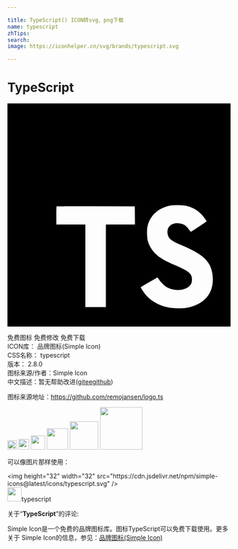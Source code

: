 ```yaml
---

title: TypeScript() ICON转svg、png下载
name: typescript
zhTips: 
search: 
image: https://iconhelper.cn/svg/brands/typescript.svg

---
```


# TypeScript  <small style="font-size: 60%;font-weight: 100"></small>

<div id="svg" class="svg-wrap">
<svg role="img" viewBox="0 0 24 24" xmlns="http://www.w3.org/2000/svg"><title>TypeScript icon</title><path d="M0 12v12h24V0H0zm19.341-.956c.61.152 1.074.423 1.501.865.221.236.549.666.575.77.008.03-1.036.73-1.668 1.123-.023.015-.115-.084-.217-.236-.31-.45-.633-.644-1.128-.678-.728-.05-1.196.331-1.192.967a.88.88 0 0 0 .102.45c.16.331.458.53 1.39.933 1.719.74 2.454 1.227 2.911 1.92.51.773.625 2.008.278 2.926-.38.998-1.325 1.676-2.655 1.9-.411.073-1.386.062-1.828-.018-.964-.172-1.878-.648-2.442-1.273-.221-.243-.652-.88-.625-.925.011-.016.11-.077.22-.141.108-.061.511-.294.892-.515l.69-.4.145.214c.202.308.643.731.91.872.766.404 1.817.347 2.335-.118a.883.883 0 0 0 .313-.72c0-.278-.035-.4-.18-.61-.186-.266-.567-.49-1.649-.96-1.238-.533-1.771-.864-2.259-1.39a3.165 3.165 0 0 1-.659-1.2c-.091-.339-.114-1.189-.042-1.531.255-1.197 1.158-2.03 2.461-2.278.423-.08 1.406-.05 1.821.053zm-5.634 1.002l.008.983H10.59v8.876H8.38v-8.876H5.258v-.964c0-.534.011-.98.026-.99.012-.016 1.913-.024 4.217-.02l4.195.012z"/></svg>
</div>
<detail full-name='typescript'></detail>

<div class="detail-page">
<p>
<span><span class="badge-success badge">免费图标</span> <span class="badge-success badge">免费修改</span>  <span class="badge-success badge">免费下载</span> </span>
<br/>
<span>
ICON库：
<span class="badge-secondary badge">品牌图标(Simple Icon)</span> 
</span>
<br/>
<span>
CSS名称：
<span class="badge-secondary badge">typescript</span> 
</span>

<br/>
<span>
版本：
<span class="badge-secondary badge">2.8.0</span> 
</span>
<br/>
<span>图标来源/作者：<span class="badge-light badge">Simple Icon</span></span> 
<br/>
<span class="zh-detail">中文描述：暂无<span class="help-link"><span>帮助改进</span>(<a href="https://gitee.com/liuwave/icon-helper/edit/master/json/brands/typescript.json" target="_blank" rel="noopener noreferrer">gitee</a><a href="https://github.com/liuwave/icon-helper/edit/master/json/brands/typescript.json" target="_blank" rel="noopener noreferrer">github</a></span>)</span><br/>
</p>
</div><div class="description description alert alert-light"><p>图标来源地址：<a href="https://github.com/remojansen/logo.ts" target="_blank" rel="noopener noreferrer">https://github.com/remojansen/logo.ts</a></p></div>
<div class="alert alert-dark">
<img height="21" width="21" src="https://cdn.jsdelivr.net/npm/simple-icons@latest/icons/typescript.svg" />
<img height="24" width="24" src="https://cdn.jsdelivr.net/npm/simple-icons@latest/icons/typescript.svg" />
<img height="32" width="32" src="https://cdn.jsdelivr.net/npm/simple-icons@latest/icons/typescript.svg" />
<img height="48" width="48" src="https://cdn.jsdelivr.net/npm/simple-icons@latest/icons/typescript.svg" />
<img height="64" width="64" src="https://cdn.jsdelivr.net/npm/simple-icons@latest/icons/typescript.svg" />
<img height="96" width="96" src="https://cdn.jsdelivr.net/npm/simple-icons@latest/icons/typescript.svg" />

</div>
<div>
  <p>可以像图片那样使用：    
  </p>
  <div class="alert alert-primary" style="font-size: 14px">
    &lt;img height="32" width="32" src="https://cdn.jsdelivr.net/npm/simple-icons@latest/icons/typescript.svg" /&gt;
    <copy-btn content='<img height="32" width="32" src="https://cdn.jsdelivr.net/npm/simple-icons@latest/icons/typescript.svg" />'></copy-btn>
  </div>
  <div class="alert alert-secondary">
    <img height="32" width="32" src="https://cdn.jsdelivr.net/npm/simple-icons@latest/icons/typescript.svg" />typescript
    <copy-btn content="typescript" btn-title="复制图标名称"></copy-btn>
  </div>
</div>
<div class="icon-detail__container">
<p>关于“<b>TypeScript</b>”的评论:</p>
</div>
<Vssue title="关于“TypeScript”的评论" />
<div><p>Simple Icon是一个免费的品牌图标库。图标TypeScript可以免费下载使用。更多关于  Simple Icon的信息，参见：<a target="_blank" href="https://iconhelper.cn/brands.html">品牌图标(Simple Icon)</a>
</p></div>

